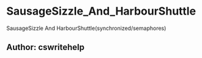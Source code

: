 # SausageSizzle_And_HarbourShuttle
SausageSizzle And HarbourShuttle(synchronized/semaphores)

## Author: cswritehelp
